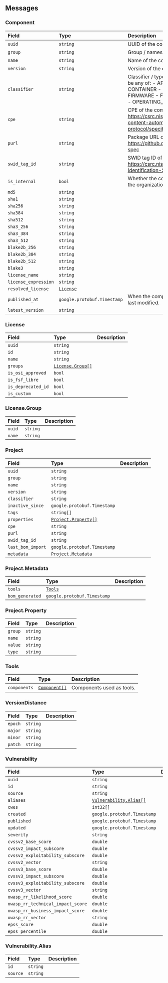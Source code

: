## Messages




<a name="org-dependencytrack-policy-v1-Component"></a>

### Component




| Field | Type | Description |
| :---- | :--- | :---------- |
| `uuid` | `string` | UUID of the component. | - |
| `group` | `string` | Group / namespace of the component. | - |
| `name` | `string` | Name of the component. | - |
| `version` | `string` | Version of the component. | - |
| `classifier` | `string` | Classifier / type of the component. May be any of: - APPLICATION - CONTAINER - DEVICE - FILE - FIRMWARE - FRAMEWORK - LIBRARY - OPERATING_SYSTEM | - |
| `cpe` | `string` | CPE of the component. https://csrc.nist.gov/projects/security-content-automation-protocol/specifications/cpe | - |
| `purl` | `string` | Package URL of the component. https://github.com/package-url/purl-spec | - |
| `swid_tag_id` | `string` | SWID tag ID of the component. https://csrc.nist.gov/projects/Software-Identification-SWID | - |
| `is_internal` | `bool` | Whether the component is internal to the organization. | - |
| `md5` | `string` |  | - |
| `sha1` | `string` |  | - |
| `sha256` | `string` |  | - |
| `sha384` | `string` |  | - |
| `sha512` | `string` |  | - |
| `sha3_256` | `string` |  | - |
| `sha3_384` | `string` |  | - |
| `sha3_512` | `string` |  | - |
| `blake2b_256` | `string` |  | - |
| `blake2b_384` | `string` |  | - |
| `blake2b_512` | `string` |  | - |
| `blake3` | `string` |  | - |
| `license_name` | `string` |  | - |
| `license_expression` | `string` |  | - |
| `resolved_license` | [`License`](#org-dependencytrack-policy-v1-License) |  | - |
| `published_at` | `google.protobuf.Timestamp` | When the component current version last modified. | - |
| `latest_version` | `string` |  | - |





<a name="org-dependencytrack-policy-v1-License"></a>

### License




| Field | Type | Description |
| :---- | :--- | :---------- |
| `uuid` | `string` |  | - |
| `id` | `string` |  | - |
| `name` | `string` |  | - |
| `groups` | [`License.Group[]`](#org-dependencytrack-policy-v1-License-Group) |  | - |
| `is_osi_approved` | `bool` |  | - |
| `is_fsf_libre` | `bool` |  | - |
| `is_deprecated_id` | `bool` |  | - |
| `is_custom` | `bool` |  | - |





<a name="org-dependencytrack-policy-v1-License-Group"></a>

### License.Group




| Field | Type | Description |
| :---- | :--- | :---------- |
| `uuid` | `string` |  | - |
| `name` | `string` |  | - |





<a name="org-dependencytrack-policy-v1-Project"></a>

### Project




| Field             | Type | Description |
|:------------------| :--- | :---------- |
| `uuid`            | `string` |  | - |
| `group`           | `string` |  | - |
| `name`            | `string` |  | - |
| `version`         | `string` |  | - |
| `classifier`      | `string` |  | - |
| `inactive_since`  | `google.protobuf.Timestamp` |  | - |
| `tags`            | `string[]` |  | - |
| `properties`      | [`Project.Property[]`](#org-dependencytrack-policy-v1-Project-Property) |  | - |
| `cpe`             | `string` |  | - |
| `purl`            | `string` |  | - |
| `swid_tag_id`     | `string` |  | - |
| `last_bom_import` | `google.protobuf.Timestamp` |  | - |
| `metadata`        | [`Project.Metadata`](#org-dependencytrack-policy-v1-Project-Metadata) |  | - |





<a name="org-dependencytrack-policy-v1-Project-Metadata"></a>

### Project.Metadata




| Field | Type | Description |
| :---- | :--- | :---------- |
| `tools` | [`Tools`](#org-dependencytrack-policy-v1-Tools) |  | - |
| `bom_generated` | `google.protobuf.Timestamp` |  | - |





<a name="org-dependencytrack-policy-v1-Project-Property"></a>

### Project.Property




| Field | Type | Description |
| :---- | :--- | :---------- |
| `group` | `string` |  | - |
| `name` | `string` |  | - |
| `value` | `string` |  | - |
| `type` | `string` |  | - |





<a name="org-dependencytrack-policy-v1-Tools"></a>

### Tools




| Field | Type | Description |
| :---- | :--- | :---------- |
| `components` | [`Component[]`](#org-dependencytrack-policy-v1-Component) | Components used as tools. | - |





<a name="org-dependencytrack-policy-v1-VersionDistance"></a>

### VersionDistance




| Field | Type | Description |
| :---- | :--- | :---------- |
| `epoch` | `string` |  | - |
| `major` | `string` |  | - |
| `minor` | `string` |  | - |
| `patch` | `string` |  | - |





<a name="org-dependencytrack-policy-v1-Vulnerability"></a>

### Vulnerability




| Field | Type | Description |
| :---- | :--- | :---------- |
| `uuid` | `string` |  | - |
| `id` | `string` |  | - |
| `source` | `string` |  | - |
| `aliases` | [`Vulnerability.Alias[]`](#org-dependencytrack-policy-v1-Vulnerability-Alias) |  | - |
| `cwes` | `int32[]` |  | - |
| `created` | `google.protobuf.Timestamp` |  | - |
| `published` | `google.protobuf.Timestamp` |  | - |
| `updated` | `google.protobuf.Timestamp` |  | - |
| `severity` | `string` |  | - |
| `cvssv2_base_score` | `double` |  | - |
| `cvssv2_impact_subscore` | `double` |  | - |
| `cvssv2_exploitability_subscore` | `double` |  | - |
| `cvssv2_vector` | `string` |  | - |
| `cvssv3_base_score` | `double` |  | - |
| `cvssv3_impact_subscore` | `double` |  | - |
| `cvssv3_exploitability_subscore` | `double` |  | - |
| `cvssv3_vector` | `string` |  | - |
| `owasp_rr_likelihood_score` | `double` |  | - |
| `owasp_rr_technical_impact_score` | `double` |  | - |
| `owasp_rr_business_impact_score` | `double` |  | - |
| `owasp_rr_vector` | `string` |  | - |
| `epss_score` | `double` |  | - |
| `epss_percentile` | `double` |  | - |





<a name="org-dependencytrack-policy-v1-Vulnerability-Alias"></a>

### Vulnerability.Alias




| Field | Type | Description |
| :---- | :--- | :---------- |
| `id` | `string` |  | - |
| `source` | `string` |  | - |








